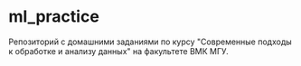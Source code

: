 # ml_practice
Репозиторий с домашними заданиями по курсу "Современные подходы к обработке и анализу данных" на факультете ВМК МГУ.
